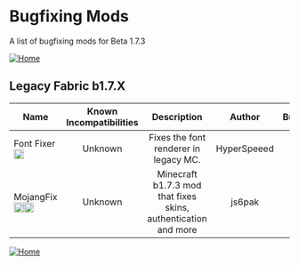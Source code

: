 # Bugfixing Mods

A list of bugfixing mods for Beta 1.7.3

[![Home](https://i.imgur.com/zGuelkW.png)](/README.md)

## Legacy Fabric b1.7.X
| Name | Known Incompatibilities | Description | Author | Bugfixing | [Label](/README.md#labels) |
| --- | :---: | :---: | :---: | :---: | :---: |
| Font Fixer<br>[<img src=/images/modrinth.ico height=18>](https://modrinth.com/mod/font-fixer) | Unknown | Fixes the font renderer in legacy MC. | HyperSpeeed | Client | None |
| MojangFix<br>[<img src=/images/modrinth.ico height=18>](https://modrinth.com/mod/mojangfix)[<img src=/images/github.ico height=18>](https://github.com/js6pak/mojangfix) | Unknown |   Minecraft b1.7.3 mod that fixes skins, authentication and more | js6pak | Client | None |

[![Home](https://i.imgur.com/zGuelkW.png)](/README.md)
